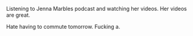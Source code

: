 Listening to Jenna Marbles podcast and watching her videos. Her videos are great.

Hate having to commute tomorrow. Fucking a.
